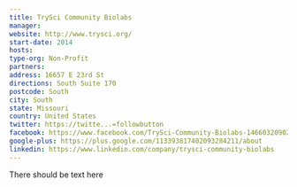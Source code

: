 ```yaml
---
title: TrySci Community Biolabs
manager:
website: http://www.trysci.org/
start-date: 2014
hosts:
type-org: Non-Profit
partners:
address: 16657 E 23rd St
directions: South Suite 170
postcode: South
city: South
state: Missouri
country: United States
twitter: https://twitte...=followbutton
facebook: https://www.facebook.com/TrySci-Community-Biolabs-1466032090280960/?sk=app_190322544333196&ref=s
google-plus: https://plus.google.com/113393817402093284211/about
linkedin: https://www.linkedin.com/company/trysci-community-biolabs
---
```


There should be text here
